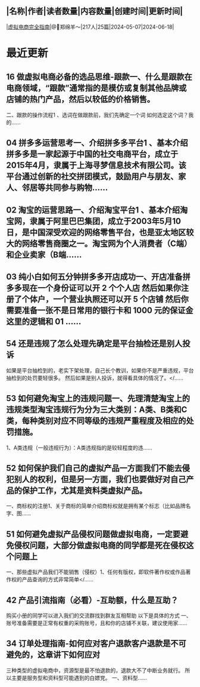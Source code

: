 |名称|作者|读者数量|内容数量|创建时间|更新时间|
---
|[虚拟电商完全指南](https://xiaobot.net/p/zhengbot001?refer=0b133df9-27dc-423b-8101-639049001c13)|@🤔郑绵羊～|217人|25篇|2024-05-07|2024-06-18|

# 最近更新
## 16 做虚拟电商必备的选品思维-跟款一、什么是跟款在电商领域，“跟款”通常指的是模仿或复制其他品牌或店铺的热门产品，然后以较低的价格销售。
二、跟款的操作流程1 、选词在做跟款前，我们先确定一个词 如何选定这个词？我的......
## 04 拼多多运营思考一、介绍拼多多平台1 、基本介绍拼多多是一家起源于中国的社交电商平台，成立于2015年4月，隶属于上海寻梦信息技术有限公司。该平台通过创新的社交拼团模式，鼓励用户与朋友、家人、邻居等共同参与购物......
## 02 淘宝的运营思路一、介绍淘宝平台1 、基本介绍淘宝网，隶属于阿里巴巴集团，成立于2003年5月10日，是中国深受欢迎的网络零售平台，也是亚太地区较大的网络零售商圈之一。淘宝网为个人消费者（C端）和企业卖家（B端......
## 03 纯小白如何五分钟拼多多开店成功一、开店准备拼多多现在一个身份证可以开 2 个个人店 然后如果你注册了个体户，一个营业执照还可以开 5 个店铺 然后你需要准备一张不是日常用的银行卡和 1000 元的保证金 这里的逻辑和 01 ......
## 54 还是违规了怎么处理先确定是平台抽检还是别人投诉
如果是平台抽检到的，老实下架处理，自己长个教训，如果你不是严重违规，平台抽检到的处罚要轻很多。
然后如果是别人投诉，就得看具体的情况了。</......
## 53 如何避免淘宝上的违规问题一、先理清楚淘宝上的违规类型淘宝违规行为分为三大类别：A类、B类和C类，每种类别对应不同等级的违规严重程度及相应的处罚措施。
1、A类违规（一般违规行为）：A类违规指的是较轻程度的违......
## 52 如何保护我们自己的虚拟产品一方面我们不能去侵犯别人的权利，但是另一方面，我们也要做好对自己产品的保护工作，尤其是资料类虚拟产品。
一、商标权的注册1、关于商标的简单介绍商标权就是拥有某个标志（比如品牌名字、图......
## 51 如何避免虚拟产品侵权问题做虚拟电商，一定要避免侵权问题，大部分做虚拟电商的同学都是死在侵权这个问题上
一、那些虚拟产品我们不能销售（侵权）1、任何有版权，即软件著作权或作品著作权的产品查询的方式非常简单</......
## 42 产品引流指南（必看）-互助额，什么是互助？
购买小册的同学可以进入我们的交流群找到群友互相帮助
以下是具体的方式
一、账号准备需要是正常有权重的采购账号，且和你的店铺不关联，建议使用家......
## 34 订单处理指南-如何应对客户退款客户退款是不可避免的，这章讲下如何应对
三种类型的虚拟电商中，资源型是最不怕退款的，退款大不了中断业务就行。
所以主要是服务型和资料型可能遇到的白嫖党。
一、资料型......


